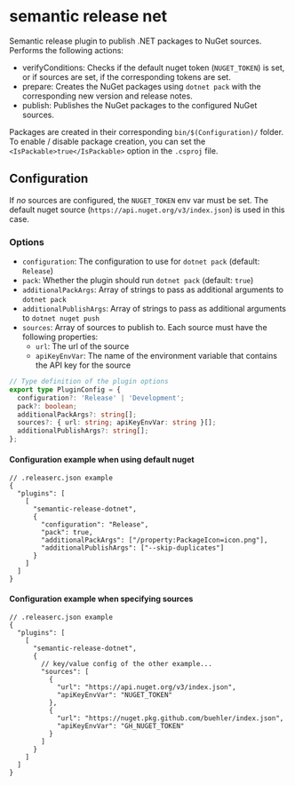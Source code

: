 # semantic release net

Semantic release plugin to publish .NET packages to NuGet sources.
Performs the following actions:

- verifyConditions: Checks if the default nuget token (`NUGET_TOKEN`) is set,
  or if sources are set, if the corresponding tokens are set.
- prepare: Creates the NuGet packages using `dotnet pack` with the corresponding new
  version and release notes.
- publish: Publishes the NuGet packages to the configured NuGet sources.

Packages are created in their corresponding `bin/$(Configuration)/` folder.
To enable / disable package creation, you can set the `<IsPackable>true</IsPackable>`
option in the `.csproj` file.

## Configuration

If _no_ sources are configured, the `NUGET_TOKEN` env var must be set.
The default nuget source (`https://api.nuget.org/v3/index.json`) is used in this case.

### Options

- `configuration`: The configuration to use for `dotnet pack` (default: `Release`)
- `pack`: Whether the plugin should run `dotnet pack` (default: `true`)
- `additionalPackArgs`: Array of strings to pass as additional arguments to `dotnet pack`
- `additionalPublishArgs`: Array of strings to pass as additional arguments to `dotnet nuget push`
- `sources`: Array of sources to publish to. Each source must have the following properties:
  - `url`: The url of the source
  - `apiKeyEnvVar`: The name of the environment variable that contains the API key for the source

```typescript
// Type definition of the plugin options
export type PluginConfig = {
  configuration?: 'Release' | 'Development';
  pack?: boolean;
  additionalPackArgs?: string[];
  sources?: { url: string; apiKeyEnvVar: string }[];
  additionalPublishArgs?: string[];
};
```

#### Configuration example when using default nuget

```jsonc
// .releaserc.json example
{
  "plugins": [
    [
      "semantic-release-dotnet",
      {
        "configuration": "Release",
        "pack": true,
        "additionalPackArgs": ["/property:PackageIcon=icon.png"],
        "additionalPublishArgs": ["--skip-duplicates"]
      }
    ]
  ]
}
```

#### Configuration example when specifying sources

```jsonc
// .releaserc.json example
{
  "plugins": [
    [
      "semantic-release-dotnet",
      {
        // key/value config of the other example...
        "sources": [
          {
            "url": "https://api.nuget.org/v3/index.json",
            "apiKeyEnvVar": "NUGET_TOKEN"
          },
          {
            "url": "https://nuget.pkg.github.com/buehler/index.json",
            "apiKeyEnvVar": "GH_NUGET_TOKEN"
          }
        ]
      }
    ]
  ]
}
```
